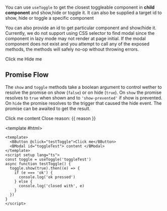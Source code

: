 <ComposableHeader path="useToggle/index.ts" title="useToggle" />

<div class="lead mb-5">

You can use `useToggle` to get the closest toggleable component in **child component** and show,hide or toggle it. It can also be supplied a target id to show, hide or toggle a specific component

</div>

<HighlightCard>
  <template #html>

```vue
<BModal @hide="(e) => e.trigger === 'sometrigger' && doSomething()">
  <MyComponent />
</BModal>
```

<hr />
MyComponent.vue

```vue
<template>
  <BButton @click="hide('sometrigger')">Done</BButton>
</template>

<script setup lang="ts">
const {hide} = useToggle()
</script>
```

  </template>
</HighlightCard>

You can also provide an id to get particular component and show/hide it. Currently, we do not support using CSS selector to
find modal since the component in lazy mode may not render at page initial. If the modal component does not exist and you attempt to call any of the exposed methods, the methods will safely no-op without throwing errors.

<HighlightCard>
<BButton @click="show()">Click me</BButton>
<BModal v-if="someConditions" v-model="programmaticModal" id="my-modal">
  <BButton @click="hide()">Hide me</BButton>
</BModal>
<template #html>

```vue
<template>
  <BButton @click="show()">Click me</BButton>
  <BModal v-if="someConditions" v-model="programmaticModal" id="my-modal">
    <BButton @click="hide()">Hide me</BButton>
  </BModal>
</template>

<script setup lang="ts">
const someConditions = ref(false)
const programmaticModal = ref(false)

onMounted(() => {
  someConditions.value = true
})

const {show, hide, component} = useToggle('my-modal')
</script>
```

  </template>
</HighlightCard>

## Promise Flow

The `show` and `toggle` methods take a boolean argument to control wether to resolve the promise on show (`false`) or on hide (`true`). On `show` the promise resolves to `true` when shown and to `'show-prevented'` if show is prevented. On `hide` the promise resolves to the trigger that caused the hide event. The promise can be awaited to get the result.

<HighlightCard>
  <BButton @click="testToggle">Click me</BButton>
  <BModal id="toggleTest"> content </BModal>
  <span v-if="reason !== ''" class="mx-3">Close reason: {{ reason }}</span>

<template #html>

```vue
<template>
  <BButton @click="testToggle">Click me</BButton>
  <BModal id="toggleTest"> content </BModal>
</template>
<script setup lang="ts">
const toggle = useToggle('toggleTest')
async function testToggle() {
  toggle.show(true).then((e) => {
    if (e === 'ok') {
      console.log('ok pressed')
    } else {
      console.log('closed with', e)
    }
  })
}
</script>
```

  </template>
</HighlightCard>

<script setup lang="ts">
import {useToggle} from 'bootstrap-vue-next/composables/useToggle'
import HighlightCard from '../../components/HighlightCard.vue'

import {ref, onMounted} from 'vue'
import ComposableHeader from './ComposableHeader.vue'

const someConditions = ref(false)
const programmaticModal = ref(false)

onMounted(() => {
    someConditions.value = true
})

const {show, hide} = useToggle('my-modal')

const reason = ref('')
const toggle = useToggle('toggleTest')
async function testToggle() {
  reason.value = ''
  toggle
    .show(true)
    .then((e) => {
      if (e === 'ok') {
        console.log('ok pressed')
      } else {
        console.log('closed with', e)
      }
      reason.value = e
    })
}
</script>
